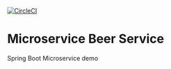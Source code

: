 [![CircleCI](https://circleci.com/gh/sumitrayleo/ms-beer-service/tree/master.svg?style=svg)](https://circleci.com/gh/sumitrayleo/ms-beer-service/tree/master)
# Microservice Beer Service

Spring Boot Microservice demo